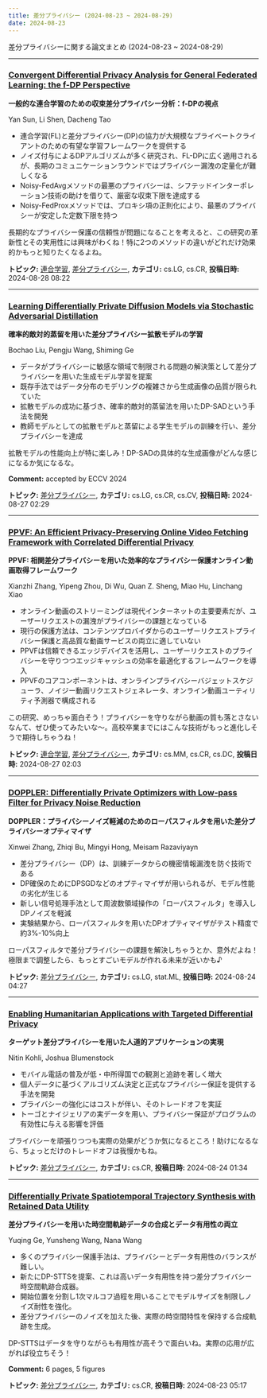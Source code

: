 ```yaml
---
title: 差分プライバシー (2024-08-23 ~ 2024-08-29)
date: 2024-08-23
---
```


差分プライバシーに関する論文まとめ (2024-08-23 ~ 2024-08-29)


- - -

### [Convergent Differential Privacy Analysis for General Federated Learning: the f-DP Perspective](http://arxiv.org/abs/2408.15621)

**一般的な連合学習のための収束差分プライバシー分析：f-DPの視点**

Yan Sun, Li Shen, Dacheng Tao

- 連合学習(FL)と差分プライバシー(DP)の協力が大規模なプライベートクライアントのための有望な学習フレームワークを提供する
- ノイズ付与によるDPアルゴリズムが多く研究され、FL-DPに広く適用されるが、長期のコミュニケーションラウンドではプライバシー漏洩の定量化が難しくなる
- Noisy-FedAvgメソッドの最悪のプライバシーは、シフテッドインターポレーション技術の助けを借りて、厳密な収束下限を達成する
- Noisy-FedProxメソッドでは、プロキシ項の正則化により、最悪のプライバシーが安定した定数下限を持つ

長期的なプライバシー保護の信頼性が問題になることを考えると、この研究の革新性とその実用性には興味がわくね！特に2つのメソッドの違いがどれだけ効果的かもっと知りたくなるよね。



**トピック:** [連合学習](../../fl), [差分プライバシー](../../dp), **カテゴリ:** cs.LG, cs.CR, **投稿日時:** 2024-08-28 08:22


- - -

### [Learning Differentially Private Diffusion Models via Stochastic Adversarial Distillation](http://arxiv.org/abs/2408.14738)

**確率的敵対的蒸留を用いた差分プライバシー拡散モデルの学習**

Bochao Liu, Pengju Wang, Shiming Ge

- データがプライバシーに敏感な領域で制限される問題の解決策として差分プライバシーを用いた生成モデル学習を提案
- 既存手法ではデータ分布のモデリングの複雑さから生成画像の品質が限られていた
- 拡散モデルの成功に基づき、確率的敵対的蒸留法を用いたDP-SADという手法を開発
- 教師モデルとしての拡散モデルと蒸留による学生モデルの訓練を行い、差分プライバシーを達成

拡散モデルの性能向上が特に楽しみ！DP-SADの具体的な生成画像がどんな感じになるか気になるな。

**Comment:** accepted by ECCV 2024

**トピック:** [差分プライバシー](../../dp), **カテゴリ:** cs.LG, cs.CR, cs.CV, **投稿日時:** 2024-08-27 02:29


- - -

### [PPVF: An Efficient Privacy-Preserving Online Video Fetching Framework with Correlated Differential Privacy](http://arxiv.org/abs/2408.14735)

**PPVF: 相関差分プライバシーを用いた効率的なプライバシー保護オンライン動画取得フレームワーク**

Xianzhi Zhang, Yipeng Zhou, Di Wu, Quan Z. Sheng, Miao Hu, Linchang Xiao

- オンライン動画のストリーミングは現代インターネットの主要要素だが、ユーザーリクエストの漏洩がプライバシーの課題となっている
- 現行の保護方法は、コンテンツプロバイダからのユーザーリクエストプライバシー保護と高品質な動画サービスの両立に適していない
- PPVFは信頼できるエッジデバイスを活用し、ユーザーリクエストのプライバシーを守りつつエッジキャッシュの効率を最適化するフレームワークを導入
- PPVFのコアコンポーネントは、オンラインプライバシーバジェットスケジューラ、ノイジー動画リクエストジェネレータ、オンライン動画ユーティリティ予測器で構成される

この研究、めっちゃ面白そう！プライバシーを守りながら動画の質も落とさないなんて、ぜひ使ってみたいな～。高校卒業までにはこんな技術がもっと進化しそうで期待しちゃうね！



**トピック:** [連合学習](../../fl), [差分プライバシー](../../dp), **カテゴリ:** cs.MM, cs.CR, cs.DC, **投稿日時:** 2024-08-27 02:03


- - -

### [DOPPLER: Differentially Private Optimizers with Low-pass Filter for Privacy Noise Reduction](http://arxiv.org/abs/2408.13460)

**DOPPLER：プライバシーノイズ軽減のためのローパスフィルタを用いた差分プライバシーオプティマイザ**

Xinwei Zhang, Zhiqi Bu, Mingyi Hong, Meisam Razaviyayn

- 差分プライバシー（DP）は、訓練データからの機密情報漏洩を防ぐ技術である
- DP確保のためにDPSGDなどのオプティマイザが用いられるが、モデル性能の劣化が生じる
- 新しい信号処理手法として周波数領域操作の「ローパスフィルタ」を導入しDPノイズを軽減
- 実験結果から、ローパスフィルタを用いたDPオプティマイザがテスト精度で約3%-10%向上

ローパスフィルタで差分プライバシーの課題を解決しちゃうとか、意外だよね！ 極限まで調整したら、もっとすごいモデルが作れる未来が近いかも♪



**トピック:** [差分プライバシー](../../dp), **カテゴリ:** cs.LG, stat.ML, **投稿日時:** 2024-08-24 04:27


- - -

### [Enabling Humanitarian Applications with Targeted Differential Privacy](http://arxiv.org/abs/2408.13424)

**ターゲット差分プライバシーを用いた人道的アプリケーションの実現**

Nitin Kohli, Joshua Blumenstock

- モバイル電話の普及が低・中所得国での観測と追跡を著しく増大
- 個人データに基づくアルゴリズム決定と正式なプライバシー保証を提供する手法を開発
- プライバシーの強化にはコストが伴い、そのトレードオフを実証
- トーゴとナイジェリアの実データを用い、プライバシー保証がプログラムの有効性に与える影響を評価

プライバシーを頑張りつつも実際の効果がどうか気になるところ！助けになるなら、ちょっとだけのトレードオフは我慢かもね。



**トピック:** [差分プライバシー](../../dp), **カテゴリ:** cs.CR, **投稿日時:** 2024-08-24 01:34


- - -

### [Differentially Private Spatiotemporal Trajectory Synthesis with Retained Data Utility](http://arxiv.org/abs/2408.12842)

**差分プライバシーを用いた時空間軌跡データの合成とデータ有用性の両立**

Yuqing Ge, Yunsheng Wang, Nana Wang

- 多くのプライバシー保護手法は、プライバシーとデータ有用性のバランスが難しい。
- 新たにDP-STTSを提案、これは高いデータ有用性を持つ差分プライバシー時空間軌跡合成器。
- 開始位置を分割し1次マルコフ過程を用いることでモデルサイズを制限しノイズ耐性を強化。
- 差分プライバシーのノイズを加えた後、実際の時空間特性を保持する合成軌跡を生成。

DP-STTSはデータを守りながらも有用性が高そうで面白いね。実際の応用が広がれば役立ちそう！

**Comment:** 6 pages, 5 figures

**トピック:** [差分プライバシー](../../dp), **カテゴリ:** cs.CR, **投稿日時:** 2024-08-23 05:17
